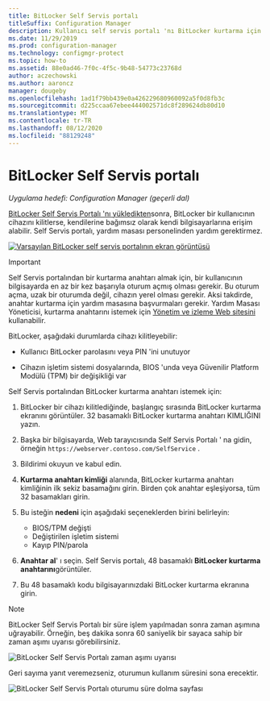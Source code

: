 ```yaml
---
title: BitLocker Self Servis portalı
titleSuffix: Configuration Manager
description: Kullanıcı self servis portalı 'nı BitLocker kurtarma için Configuration Manager ' de kullanma
ms.date: 11/29/2019
ms.prod: configuration-manager
ms.technology: configmgr-protect
ms.topic: how-to
ms.assetid: 88e0ad46-7f0c-4f5c-9b48-54773c23768d
author: aczechowski
ms.author: aaroncz
manager: dougeby
ms.openlocfilehash: 1ad1f79bb439e0a426229680960092a5f0d8fb3c
ms.sourcegitcommit: d225ccaa67ebee444002571dc8f289624db80d10
ms.translationtype: MT
ms.contentlocale: tr-TR
ms.lasthandoff: 08/12/2020
ms.locfileid: "88129248"
---
```

# <a name="bitlocker-self-service-portal"></a>BitLocker Self Servis portalı

*Uygulama hedefi: Configuration Manager (geçerli dal)*

<!--3601034-->

[BitLocker Self Servis Portalı 'nı yükledikten](setup-websites.md)sonra, BitLocker bir kullanıcının cihazını kilitlerse, kendilerine bağımsız olarak kendi bilgisayarlarına erişim alabilir. Self Servis portalı, yardım masası personelinden yardım gerektirmez.

[![Varsayılan BitLocker self servis portalının ekran görüntüsü](media/bitlocker-self-service-portal.png)](media/bitlocker-self-service-portal.png#lightbox)

> [!IMPORTANT]
> Self Servis portalından bir kurtarma anahtarı almak için, bir kullanıcının bilgisayarda en az bir kez başarıyla oturum açmış olması gerekir. Bu oturum açma, uzak bir oturumda değil, cihazın yerel olması gerekir. Aksi takdirde, anahtar kurtarma için yardım masasına başvurmaları gerekir. Yardım Masası Yöneticisi, kurtarma anahtarını istemek için [Yönetim ve izleme Web sitesini](helpdesk-portal.md) kullanabilir.

BitLocker, aşağıdaki durumlarda cihazı kilitleyebilir:

- Kullanıcı BitLocker parolasını veya PIN 'ini unutuyor

- Cihazın işletim sistemi dosyalarında, BIOS 'unda veya Güvenilir Platform Modülü (TPM) bir değişikliği var

Self Servis portalından BitLocker kurtarma anahtarı istemek için:

1. BitLocker bir cihazı kilitlediğinde, başlangıç sırasında BitLocker kurtarma ekranını görüntüler. 32 basamaklı BitLocker kurtarma anahtarı KIMLIĞINI yazın.

1. Başka bir bilgisayarda, Web tarayıcısında Self Servis Portalı ' na gidin, örneğin `https://webserver.contoso.com/SelfService` .

1. Bildirimi okuyun ve kabul edin.

1. **Kurtarma anahtarı kimliği** alanında, BitLocker kurtarma anahtarı kimliğinin ilk sekiz basamağını girin. Birden çok anahtar eşleşiyorsa, tüm 32 basamakları girin.

1. Bu isteğin **nedeni** için aşağıdaki seçeneklerden birini belirleyin:

    - BIOS/TPM değişti
    - Değiştirilen işletim sistemi
    - Kayıp PIN/parola

1. **Anahtar al**' ı seçin. Self Servis portalı, 48 basamaklı **BitLocker kurtarma anahtarını**görüntüler.

1. Bu 48 basamaklı kodu bilgisayarınızdaki BitLocker kurtarma ekranına girin.

> [!NOTE]
> BitLocker Self Servis Portalı bir süre işlem yapılmadan sonra zaman aşımına uğrayabilir. Örneğin, beş dakika sonra 60 saniyelik bir sayaca sahip bir zaman aşımı uyarısı görebilirsiniz.
>
> ![BitLocker Self Servis Portalı zaman aşımı uyarısı](media/bitlocker-self-service-portal-timeout-warning.png)
>
> Geri sayıma yanıt veremezseniz, oturumun kullanım süresini sona erecektir.
>
> ![BitLocker Self Servis Portalı oturumu süre dolma sayfası](media/bitlocker-self-service-portal-session-expired.png)
